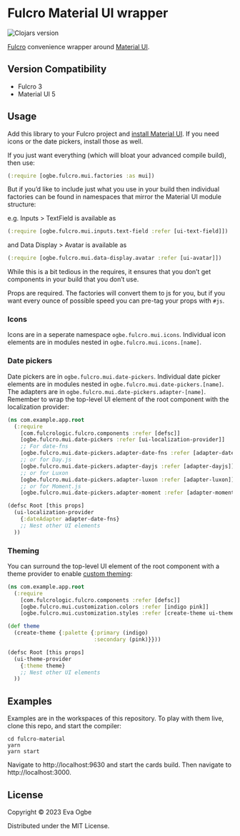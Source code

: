 # Fulcro Material UI wrapper

![Clojars version](https://img.shields.io/clojars/v/net.clojars.eoogbe/fulcro-material?include_prereleases)

[Fulcro](https://fulcro.fulcrologic.com/) convenience wrapper around
[Material UI](https://mui.com/).

## Version Compatibility

- Fulcro 3
- Material UI 5

## Usage

Add this library to your Fulcro project and
[install Material UI](https://mui.com/material-ui/getting-started/installation/). If you need icons
or the date pickers, install those as well.

If you just want everything (which will bloat your advanced compile build), then use:

```clojure
(:require [ogbe.fulcro.mui.factories :as mui])
```

But if you’d like to include just what you use in your build then individual factories can be found
in namespaces that mirror the Material UI module structure:

e.g. Inputs > TextField is available as

```clojure
(:require [ogbe.fulcro.mui.inputs.text-field :refer [ui-text-field]])
```

and Data Display > Avatar is available as

```clojure
(:require [ogbe.fulcro.mui.data-display.avatar :refer [ui-avatar]])
```

While this is a bit tedious in the requires, it ensures that you don’t get components in your build
that you don’t use.

Props are required. The factories will convert them to js for you, but if you want every ounce of
possible speed you can pre-tag your props with `#js`.

### Icons

Icons are in a seperate namespace `ogbe.fulcro.mui.icons`. Individual icon elements are in modules
nested in `ogbe.fulcro.mui.icons.[name]`.

### Date pickers

Date pickers are in `ogbe.fulcro.mui.date-pickers`. Individual date picker elements are in modules
nested in `ogbe.fulcro.mui.date-pickers.[name]`. The adapters are in
`ogbe.fulcro.mui.date-pickers.adapter-[name]`. Remember to wrap the top-level UI element of the root
component with the localization provider:

```clojure
(ns com.example.app.root
  (:require
    [com.fulcrologic.fulcro.components :refer [defsc]]
    [ogbe.fulcro.mui.date-pickers :refer [ui-localization-provider]]
    ;; For date-fns
    [ogbe.fulcro.mui.date-pickers.adapter-date-fns :refer [adapter-date-fns]]
    ;; or for Day.js
    [ogbe.fulcro.mui.date-pickers.adapter-dayjs :refer [adapter-dayjs]]
    ;; or for Luxon
    [ogbe.fulcro.mui.date-pickers.adapter-luxon :refer [adapter-luxon]]
    ;; or for Moment.js
    [ogbe.fulcro.mui.date-pickers.adapter-moment :refer [adapter-moment]]))

(defsc Root [this props]
  (ui-localization-provider
    {:dateAdapter adapter-date-fns}
    ;; Nest other UI elements
  ))
```

### Theming

You can surround the top-level UI element of the root component with a theme provider to enable
[custom theming](https://mui.com/material-ui/customization/theming/):

```clojure
(ns com.example.app.root
  (:require
    [com.fulcrologic.fulcro.components :refer [defsc]]
    [ogbe.fulcro.mui.customization.colors :refer [indigo pink]]
    [ogbe.fulcro.mui.customization.styles :refer [create-theme ui-theme-provider]]))

(def theme
  (create-theme {:palette {:primary (indigo)
                           :secondary (pink)}}))

(defsc Root [this props]
  (ui-theme-provider
    {:theme theme}
    ;; Nest other UI elements
  ))
```

## Examples

Examples are in the workspaces of this repository. To play with them live, clone this repo, and
start the compiler:

```
cd fulcro-material
yarn
yarn start
```

Navigate to http://localhost:9630 and start the cards build. Then navigate to http://localhost:3000.

## License

Copyright © 2023 Eva Ogbe

Distributed under the MIT License.
